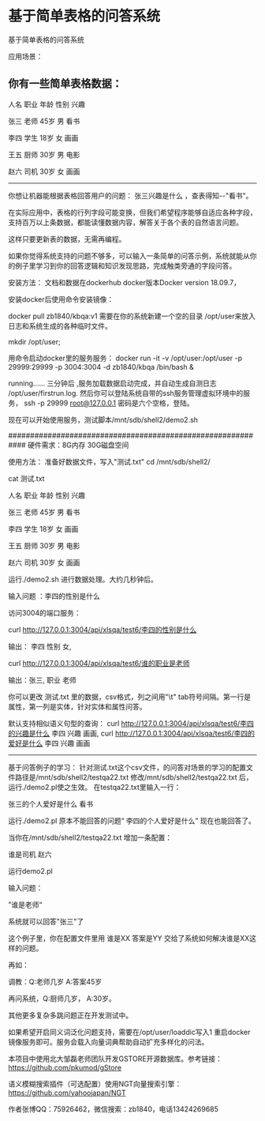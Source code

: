 # 基于简单表格的问答系统
基于简单表格的问答系统

应用场景：

你有一些简单表格数据：
----------------------------------
人名    职业    年龄    性别    兴趣

张三    老师    45岁    男      看书

李四    学生    18岁    女      画画

王五    厨师    30岁    男      电影

赵六    司机    30岁    女      画画


------------------------------------
你想让机器能根据表格回答用户的问题： 张三兴趣是什么 ，查表得知--"看书"。


在实际应用中，表格的行列字段可能变换，但我们希望程序能够自适应各种字段，支持百万以上条数据，都能读懂数据内容，解答关于各个表的自然语言问题。

这样只要更新表的数据，无需再编程。

如果你觉得系统支持的问题不够多，可以输入一条简单的问答示例，系统就能从你的例子里学习到你的回答逻辑和知识发现思路，完成触类旁通的字段问答。

安装方法：
文档和数据在dockerhub
docker版本Docker version 18.09.7，

安装docker后使用命令安装镜像：

docker pull zb1840/kbqa:v1
需要在你的系统新建一个空的目录 /opt/user来放入日志和系统生成的各种临时文件。

mkdir /opt/user;

用命令启动docker里的服务服务：
docker run -it -v /opt/user:/opt/user -p 29999:29999 -p 3004:3004   -d zb1840/kbqa /bin/bash &

running......
三分钟后 ,服务加载数据启动完成，并自动生成自测日志  /opt/user/firstrun.log. 
然后你可以登陆系统自带的ssh服务管理虚拟环境中的服务，
ssh -p 29999  root@127.0.0.1
密码是六个空格，登陆。

现在可以开始使用服务，测试脚本/mnt/sdb/shell2/demo2.sh 

############################################################
硬件需求：8G内存 30G磁盘空间

使用方法：
准备好数据文件，写入"测试.txt"
cd /mnt/sdb/shell2/

cat 测试.txt 

人名    职业    年龄    性别    兴趣

张三    老师    45岁    男      看书

李四    学生    18岁    女      画画

王五    厨师    30岁    男      电影

赵六    司机    30岁    女      画画

运行./demo2.sh 进行数据处理。大约几秒钟后。

输入问题 ：李四的性别是什么

访问3004的端口服务：

curl http://127.0.0.1:3004/api/xlsqa/test6/李四的性别是什么

输出：  李四 性别 女,


 curl http://127.0.0.1:3004/api/xlsqa/test6/谁的职业是老师
 
 输出：张三, 职业 老师
 


你可以更改 测试.txt 里的数据，csv格式，列之间用"\t" tab符号间隔。第一行是属性，第一列是实体，针对实体和属性问答。

默认支持相似语义句型的查询：
curl http://127.0.0.1:3004/api/xlsqa/test6/李四的兴趣是什么
李四 兴趣 画画,
curl http://127.0.0.1:3004/api/xlsqa/test6/李四的爱好是什么
李四 兴趣 画画

------------------------------
基于问答例子的学习：
针对测试.txt这个csv文件，的问答对场景的学习的配置文件路径是/mnt/sdb/shell2/testqa22.txt
修改/mnt/sdb/shell2/testqa22.txt 后，运行./demo2.pl使之生效。
在testqa22.txt里输入一行：

张三的个人爱好是什么 看书

运行./demo2.pl
原本不能回答的问题“ 李四的个人爱好是什么” 现在也能回答了。

当你在/mnt/sdb/shell2/testqa22.txt 增加一条配置：

谁是司机  赵六

运行demo2.pl

输入问题：

”谁是老师“

系统就可以回答"张三"了



这个例子里，你在配置文件里用 谁是XX 答案是YY  交给了系统如何解决谁是XX这样的问题。

再如：

调教：Q:老师几岁  A:答案45岁

再问系统，Q:厨师几岁， A:30岁。

其他更多复杂多跳问题正在开发测试中。


如果希望开启同义词泛化问题支持，需要在/opt/user/loaddic写入1 重启docker镜像服务即可。服务会载入向量词典帮助自动扩充多样化的问法。



本项目中使用北大邹磊老师团队开发GSTORE开源数据库。参考链接：
https://github.com/pkumod/gStore

语义模糊搜索插件（可选配置）使用NGT向量搜索引擎：
https://github.com/yahoojapan/NGT

作者张博QQ：75926462，微信搜索：zb1840，电话13424269685


